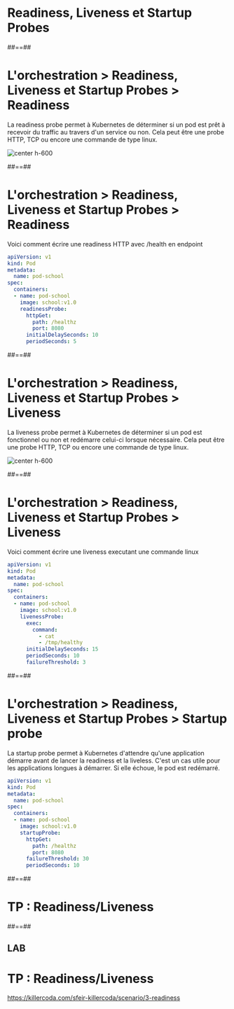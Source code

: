 <!-- .slide: class="transition-bg-sfeir-3"-->

# **Readiness, Liveness et Startup Probes**

##==##

<!-- .slide: -->

# L'orchestration > Readiness, Liveness et Startup Probes > **Readiness**

La readiness probe permet à Kubernetes de déterminer si un pod est prêt à recevoir du traffic au travers d'un service ou non. Cela peut être une probe HTTP, TCP ou encore une commande de type linux.

![center h-600](./assets/images/readiness.png)

##==##

<!-- .slide: class="with-code-bg-dark" -->

# L'orchestration > Readiness, Liveness et Startup Probes > **Readiness**

Voici comment écrire une readiness HTTP avec /health en endpoint

```yaml
apiVersion: v1
kind: Pod
metadata:
  name: pod-school
spec:
  containers:
  - name: pod-school
    image: school:v1.0
    readinessProbe:
      httpGet:
        path: /healthz
        port: 8080
      initialDelaySeconds: 10
      periodSeconds: 5
```

##==##

<!-- .slide: -->

# L'orchestration > Readiness, Liveness et Startup Probes > **Liveness**

La liveness probe permet à Kubernetes de déterminer si un pod est fonctionnel ou non et redémarre celui-ci lorsque nécessaire. Cela peut être une probe HTTP, TCP ou encore une commande de type linux.

![center h-600](./assets/images/liveness.png)

##==##

<!-- .slide: class="with-code-bg-dark" -->

# L'orchestration > Readiness, Liveness et Startup Probes > **Liveness**

Voici comment écrire une liveness executant une commande linux

```yaml
apiVersion: v1
kind: Pod
metadata:
  name: pod-school
spec:
  containers:
  - name: pod-school
    image: school:v1.0
    livenessProbe:
      exec:
        command:
          - cat
          - /tmp/healthy
      initialDelaySeconds: 15
      periodSeconds: 10
      failureThreshold: 3
```

##==##

<!-- .slide: class="with-code-bg-dark" -->

# L'orchestration > Readiness, Liveness et Startup Probes > **Startup probe**

La startup probe permet à Kubernetes d'attendre qu'une application démarre avant de lancer la readiness et la liveless. C'est un cas utile pour les applications longues à démarrer. Si elle échoue, le pod est redémarré.

```yaml
apiVersion: v1
kind: Pod
metadata:
  name: pod-school
spec:
  containers:
  - name: pod-school
    image: school:v1.0
    startupProbe:
      httpGet:
        path: /healthz
        port: 8080
      failureThreshold: 30
      periodSeconds: 10
```

##==##

<!-- .slide: class="transition-bg-sfeir-2"-->

# TP : Readiness/Liveness

##==##

<!-- .slide: class="exercice"-->

## LAB
# TP : Readiness/Liveness

https://killercoda.com/sfeir-killercoda/scenario/3-readiness

